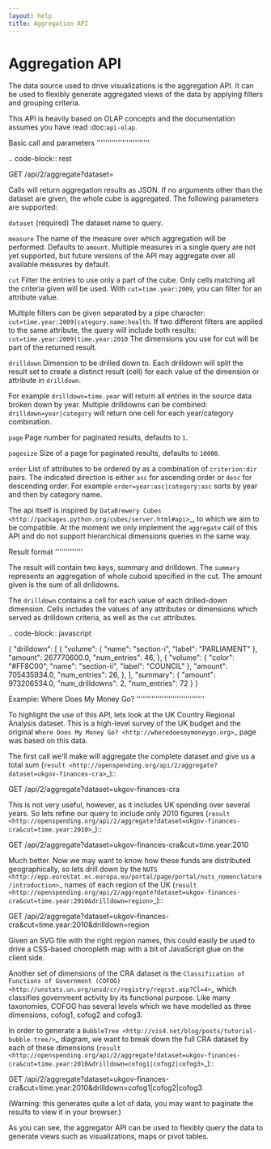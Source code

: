 ```yaml
---
layout: help
title: Aggregation API
---
```


Aggregation API
===============

The data source used to drive visualizations is the aggregation API. It 
can be used to flexibly generate aggregated views of the data by 
applying filters and grouping criteria.

This API is heavily based on OLAP concepts and the documentation assumes 
you have read :doc:`api-olap`. 

Basic call and parameters
'''''''''''''''''''''''''

.. code-block:: rest

  GET /api/2/aggregate?dataset=<dataset>

Calls will return aggregation results as JSON. If no arguments other than the 
dataset are given, the whole cube is aggregated. The following parameters are supported:

``dataset`` (required)
  The dataset name to query.

``measure``
  The name of the measure over which aggregation will be performed. Defaults to 
  ``amount``. Multiple measures in a single query are not yet supported, but future 
  versions of the API may aggregate over all available measures by default.

``cut``
  Filter the entries to use only a part of the cube. Only cells matching all the 
  criteria given will be used. With ``cut=time.year:2009``, you can filter for an
  attribute value. 
  
  Multiple filters can be given separated by a pipe character:
  ``cut=time.year:2009|category.name:health``. If two different filters are applied
  to the same attribute, the query will include both results: 
  ``cut=time.year:2009|time.year:2010`` The dimensions you use for cut will be part 
  of the returned result.

``drilldown``
  Dimension to be drilled down to. Each drilldown will split the result set to create
  a distinct result (cell) for each value of the dimension or attribute in 
  ``drilldown``. 
  
  For example ``drilldown=time.year`` will return all entries in the source data 
  broken down by year. Multiple drilldowns can be combined: ``drilldown=year|category`` 
  will return one cell for each year/category combination.

``page``
  Page number for paginated results, defaults to ``1``. 

``pagesize``
  Size of a page for paginated results, defaults to ``10000``.

``order``
  List of attributes to be ordered by as a combination of ``criterion:dir`` 
  pairs. The indicated direction is either ``asc`` for ascending order 
  or ``desc`` for descending order. For example ``order=year:asc|category:asc`` 
  sorts by year and then by category name.

The api itself is inspired by `DataBrewery Cubes <http://packages.python.org/cubes/server.html#api>`_, 
to which we aim to be compatible. At the moment we only implement the ``aggregate`` call of 
this API and do not support hierarchical dimensions queries in the same way.

Result format
'''''''''''''

The result will contain two keys, summary and drilldown. The ``summary``
represents an aggregation of whole cuboid specified in the cut. The 
amount given is the sum of all drilldowns.

The ``drilldown`` contains a cell for each value of each drilled-down 
dimension. Cells includes the values of any attributes or dimensions
which served as drilldown criteria, as well as the ``cut`` attributes.

.. code-block:: javascript

 {
   "drilldown": [
     {
       "volume": {
         "name": "section-i",
         "label": "PARLIAMENT"
       },
       "amount": 267770600.0,
       "num_entries": 46,
     },
     {
       "volume": {
         "color": "#FF8C00",
         "name": "section-ii",
         "label": "COUNCIL"
       },
       "amount": 705435934.0,
       "num_entries": 26,
     },
   ],
   "summary": {
     "amount": 973206534.0,
     "num_drilldowns": 2,
     "num_entries": 72
   }
 }


Example: Where Does My Money Go?
''''''''''''''''''''''''''''''''

To highlight the use of this API, lets look at the UK Country
Regional Analysis dataset. This is a high-level survey of the 
UK budget and the original `Where Does My Money Go? <http://wheredoesmymoneygo.org>`_ 
page was based on this data. 

The first call we'll make will aggregate the complete dataset 
and give us a total sum (`result <http://openspending.org/api/2/aggregate?dataset=ukgov-finances-cra>`_)::

  GET /api/2/aggregate?dataset=ukgov-finances-cra

This is not very useful, however, as it includes UK spending 
over several years. So lets refine our query to include only
2010 figures (`result <http://openspending.org/api/2/aggregate?dataset=ukgov-finances-cra&cut=time.year:2010>`_)::

  GET /api/2/aggregate?dataset=ukgov-finances-cra&cut=time.year:2010

Much better. Now we may want to know how these funds are distributed
geographically, so lets drill down by the `NUTS <http://epp.eurostat.ec.europa.eu/portal/page/portal/nuts_nomenclature/introduction>`_ 
names of each region of the UK (`result <http://openspending.org/api/2/aggregate?dataset=ukgov-finances-cra&cut=time.year:2010&drilldown=region>`_)::

  GET /api/2/aggregate?dataset=ukgov-finances-cra&cut=time.year:2010&drilldown=region

Given an SVG file with the right region names, this could easily be
used to drive a CSS-based choropleth map with a bit of JavaScript 
glue on the client side.

Another set of dimensions of the CRA dataset is the `Classification of 
Functions of Government (COFOG) <http://unstats.un.org/unsd/cr/registry/regcst.asp?Cl=4>`_ 
which classifies government activity by its functional purpose. Like
many taxonomies, COFOG has several levels which we have modelled as 
three dimensions, cofog1, cofog2 and cofog3.

In order to generate a `BubbleTree <http://vis4.net/blog/posts/tutorial-bubble-tree/>`_ 
diagram, we want to break down the full CRA dataset by each of these 
dimensions (`result <http://openspending.org/api/2/aggregate?dataset=ukgov-finances-cra&cut=time.year:2010&drilldown=cofog1|cofog2|cofog3>`_)::

  GET /api/2/aggregate?dataset=ukgov-finances-cra&cut=time.year:2010&drilldown=cofog1|cofog2|cofog3

(Warning: this generates quite a lot of data, you may want to paginate 
the results to view it in your browser.)

As you can see, the aggregator API can be used to flexibly query the 
data to generate views such as visualizations, maps or pivot tables.

  
